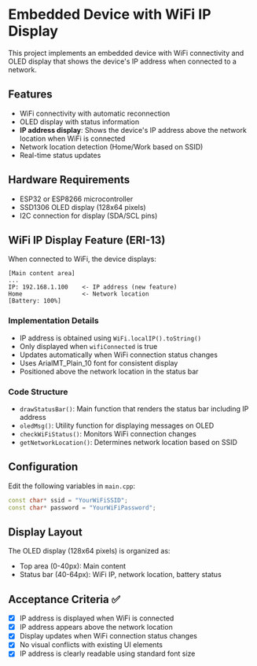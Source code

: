 # Embedded Device with WiFi IP Display

This project implements an embedded device with WiFi connectivity and OLED display that shows the device's IP address when connected to a network.

## Features

- WiFi connectivity with automatic reconnection
- OLED display with status information
- **IP address display**: Shows the device's IP address above the network location when WiFi is connected
- Network location detection (Home/Work based on SSID)
- Real-time status updates

## Hardware Requirements

- ESP32 or ESP8266 microcontroller
- SSD1306 OLED display (128x64 pixels)
- I2C connection for display (SDA/SCL pins)

## WiFi IP Display Feature (ERI-13)

When connected to WiFi, the device displays:

```
[Main content area]
...
IP: 192.168.1.100    <- IP address (new feature)
Home                 <- Network location
[Battery: 100%]
```

### Implementation Details

- IP address is obtained using `WiFi.localIP().toString()`
- Only displayed when `wifiConnected` is true
- Updates automatically when WiFi connection status changes
- Uses ArialMT_Plain_10 font for consistent display
- Positioned above the network location in the status bar

### Code Structure

- `drawStatusBar()`: Main function that renders the status bar including IP address
- `oledMsg()`: Utility function for displaying messages on OLED
- `checkWiFiStatus()`: Monitors WiFi connection changes
- `getNetworkLocation()`: Determines network location based on SSID

## Configuration

Edit the following variables in `main.cpp`:

```cpp
const char* ssid = "YourWiFiSSID";
const char* password = "YourWiFiPassword";
```

## Display Layout

The OLED display (128x64 pixels) is organized as:
- Top area (0-40px): Main content
- Status bar (40-64px): WiFi IP, network location, battery status

## Acceptance Criteria ✅

- [x] IP address is displayed when WiFi is connected
- [x] IP address appears above the network location  
- [x] Display updates when WiFi connection status changes
- [x] No visual conflicts with existing UI elements
- [x] IP address is clearly readable using standard font size